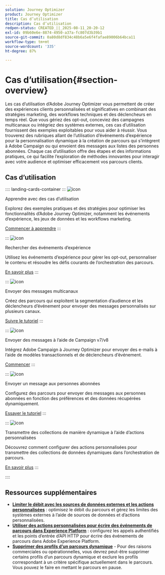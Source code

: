 ```yaml
---
solution: Journey Optimizer
product: Journey Optimizer
title: Cas d’utilisation
description: Cas d’utilisation
redpen-status: CREATED_||_2025-08-11_20-20-12
exl-id: 09b60e6e-8874-4950-a37a-fc807d3b39b1
source-git-commit: 0a80d8df834c48b6a5e6f4fafae89006b64bca11
workflow-type: tm+mt
source-wordcount: '335'
ht-degree: 87%

---
```


# Cas d’utilisation{#section-overview}

Les cas d’utilisation d’Adobe Journey Optimizer vous permettent de créer des expériences clients personnalisées et significatives en combinant des stratégies marketing, des workflows techniques et des déclencheurs en temps réel. Que vous gériez des opt-out, conceviez des campagnes multicanaux ou intégriez des systèmes externes, ces cas d’utilisation fournissent des exemples exploitables pour vous aider à réussir. Vous trouverez des rubriques allant de l’utilisation d’événements d’expérience pour la personnalisation dynamique à la création de parcours qui s’intègrent à Adobe Campaign ou qui envoient des messages aux listes des personnes abonnées. Chaque cas d’utilisation offre des étapes et des informations pratiques, ce qui facilite l’exploration de méthodes innovantes pour interagir avec votre audience et optimiser efficacement vos parcours clients.

## Cas d’utilisation

:::: landing-cards-container
:::
![icon](https://cdn.experienceleague.adobe.com/icons/book.svg?lang=fr)

Apprendre avec des cas d’utilisation

Explorez des exemples pratiques et des stratégies pour optimiser les fonctionnalités d’Adobe Journey Optimizer, notamment les événements d’expérience, les jeux de données et les workflows marketing.

[Commencer à apprendre](../using/building-journeys/jo-use-cases.md)
:::

:::
![icon](https://cdn.experienceleague.adobe.com/icons/list-check.svg?lang=fr)

Rechercher des événements d’expérience

Utilisez les événements d’expérience pour gérer les opt-out, personnaliser le contenu et résoudre les défis courants de l’orchestration des parcours.

[En savoir plus](../using/building-journeys/exp-event-lookup.md)
:::

:::
![icon](https://cdn.experienceleague.adobe.com/icons/circle-play.svg?lang=fr)

Envoyer des messages multicanaux

Créez des parcours qui exploitent la segmentation d’audience et les déclencheurs d’événement pour envoyer des messages personnalisés sur plusieurs canaux.

[Suivre le tutoriel](../using/building-journeys/journeys-uc.md)
:::

:::
![icon](https://cdn.experienceleague.adobe.com/icons/puzzle-piece.svg?lang=fr)

Envoyer des messages à l’aide de Campaign v7/v8

Intégrez Adobe Campaign à Journey Optimizer pour envoyer des e-mails à l’aide de modèles transactionnels et de déclencheurs d’événement.

[Commencer](../using/building-journeys/ajo-ac.md)
:::

:::
![icon](https://cdn.experienceleague.adobe.com/icons/list-check.svg?lang=fr)

Envoyer un message aux personnes abonnées

Configurez des parcours pour envoyer des messages aux personnes abonnées en fonction des préférences et des données récupérées dynamiquement.

[Essayer le tutoriel](../using/building-journeys/message-to-subscribers-uc.md)
:::

:::
![icon](https://cdn.experienceleague.adobe.com/icons/code-branch.svg?lang=fr)

Transmettre des collections de manière dynamique à l’aide d’actions personnalisées

Découvrez comment configurer des actions personnalisées pour transmettre des collections de données dynamiques dans l’orchestration de parcours.

[En savoir plus](../using/building-journeys/collections.md)
:::

::::


## Ressources supplémentaires

- **[Limiter le débit avec les sources de données externes et les actions personnalisées](../using/building-journeys/limit-throughput.md)** : optimisez le débit du parcours et gérez les limites des systèmes externes à l’aide de sources de données et d’actions personnalisées.
- **[Utiliser des actions personnalisées pour écrire des événements de parcours dans Experience Platform](../using/building-journeys/custom-action-aep.md)** : configurez les appels authentifiés et les points d’entrée d’API HTTP pour écrire des événements de parcours dans Adobe Experience Platform.
- **[Supprimer des profils d’un parcours dynamique](https://experienceleague.adobe.com/en/docs/journey-optimizer/using/orchestrate-journeys/create-journey/journey-pause#journey-exit-criteria)** - Pour des raisons commerciales ou opérationnelles, vous devrez peut-être supprimer certains profils d’un parcours dynamique et exclure les profils correspondant à un critère spécifique actuellement dans le parcours. Vous pouvez le faire en mettant le parcours en pause.
